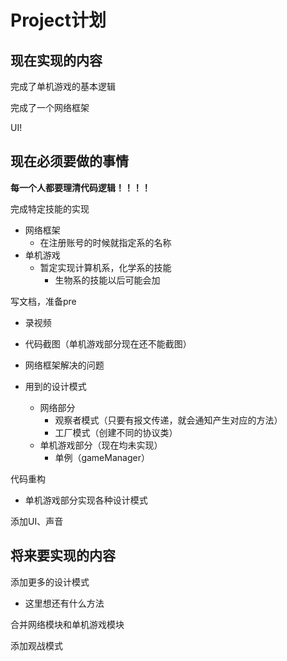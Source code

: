 # Project计划

## 现在实现的内容

完成了单机游戏的基本逻辑

完成了一个网络框架

UI!

## 现在必须要做的事情

**每一个人都要理清代码逻辑！！！！**

完成特定技能的实现

- 网络框架
  - 在注册账号的时候就指定系的名称
- 单机游戏
  - 暂定实现计算机系，化学系的技能
    - 生物系的技能以后可能会加

写文档，准备pre

- 录视频
- 代码截图（单机游戏部分现在还不能截图）
- 网络框架解决的问题

- 用到的设计模式
  - 网络部分
    - 观察者模式（只要有报文传递，就会通知产生对应的方法）
    - 工厂模式（创建不同的协议类）
  - 单机游戏部分（现在均未实现）
    - 单例（gameManager）

代码重构

- 单机游戏部分实现各种设计模式

添加UI、声音

## 将来要实现的内容

添加更多的设计模式

- 这里想还有什么方法

合并网络模块和单机游戏模块

添加观战模式